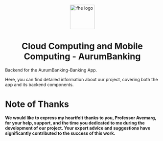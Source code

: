 <div id="top"></div>

<br />
<div align="center">
  <a href="https://git.ai.fh-erfurt.de/ai/sose-2024/cloud-computing/team-04-aurumbanking/aurumbanking-backend">
    <img src="https://raw.githubusercontent.com/fh-erfurt/ws2021_team_1_service_7_persons/java2/.github/assets/logo.png" width="80" alt="fhe logo" />
  </a>
  <br>
  <h1 align="center"> Cloud Computing and Mobile Computing - AurumBanking</h1>

</div>


Backend for the AurumBanking-Banking App.

Here, you can find detailed information about our project, covering both the app and its backend components.

# Note of Thanks

**We would like to express my heartfelt thanks to you, Professor Avemarg, 
for your help, support, and the time you dedicated to me during the development of our project. 
Your expert advice and suggestions have significantly contributed to the success of this work.**

